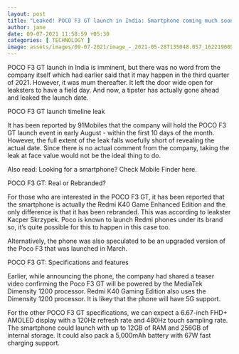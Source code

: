 ```yaml
---
layout: post
title: "Leaked! POCO F3 GT launch in India: Smartphone coming much sooner than expected"
author: jane 
date: 09-07-2021 11:58:59 +05:30 
categories: [ TECHNOLOGY ] 
image: assets/images/09-07-2021/image_-_2021-05-28T135048.057_1622190057930_1625644243954.jpg
---
```

POCO F3 GT launch in India is imminent, but there was no word from the company itself which had earlier said that it may happen in the third quarter of 2021. However, it was mum thereafter. It left the door wide open for leaksters to have a field day. And now, a tipster has actually gone ahead and leaked the launch date.

POCO F3 GT launch timeline leak

It has been reported by 91Mobiles that the company will hold the POCO F3 GT launch event in early August - within the first 10 days of the month. However, the full extent of the leak falls woefully short of revealing the actual date. Since there is no actual comment from the company, taking the leak at face value would not be the ideal thing to do.

Also read: Looking for a smartphone? Check Mobile Finder here.

POCO F3 GT: Real or Rebranded?

For those who are interested in the POCO F3 GT, it has been reported that the smartphone is actually the Redmi K40 Game Enhanced Edition and the only difference is that it has been rebranded. This was according to leakster Kacper Skrzypek. Poco is known to launch Redmi phones under its brand so, it’s quite possible for this to happen in this case too.

Alternatively, the phone was also speculated to be an upgraded version of the Poco F3 that was launched in March.

POCO F3 GT: Specifications and features

Earlier, while announcing the phone, the company had shared a teaser video confirming the Poco F3 GT will be powered by the MediaTek Dimensity 1200 processor. Redmi K40 Gaming Edition also uses the Dimensity 1200 processor. It is likey that the phone will have 5G support.

For the other POCO F3 GT specifications, we can expect a 6.67-inch FHD+ AMOLED display with a 120Hz refresh rate and 480Hz touch sampling rate. The smartphone could launch with up to 12GB of RAM and 256GB of internal storage. It could also pack a 5,000mAh battery with 67W fast charging support.